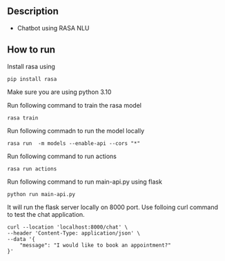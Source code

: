 ## Description

- Chatbot using RASA NLU

## How to run

Install rasa using 

```pip install rasa```

Make sure you are using python 3.10

Run following command to train the rasa model

```rasa train```

Run following commadn to run the model locally

```rasa run  -m models --enable-api --cors "*" ```

Run following command to run actions

```rasa run actions```

Run following command to run main-api.py using flask

```python run main-api.py```

It will run the flask server locally on 8000 port. Use folloing curl command to test the chat application.

```
curl --location 'localhost:8000/chat' \
--header 'Content-Type: application/json' \
--data '{
    "message": "I would like to book an appointment?"
}'
```